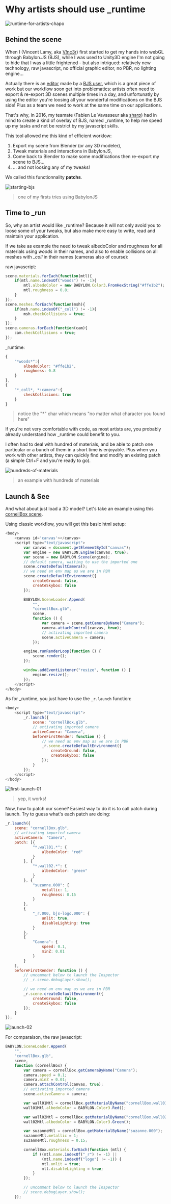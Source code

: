 # Why artists should use _runtime

![runtime-for-artists-chapo](why-use-runtime-for-artists/runtime-for-artists-chapo.jpg)

## Behind the scene

When I (Vincent Lamy, aka [V!nc3r](https://forum.babylonjs.com/u/Vinc3r/summary)) first started to get my hands into webGL through Babylon.JS (BJS), while I was used to Unity3D engine I'm not going to hide that I was a little frightened - but also intrigued: relatively new technology, raw javascript, no official graphic editor, no PBR, no lighting engine...

Actually there is an [editor](http://editor.babylonjs.com/) made by a [BJS user](https://github.com/julien-moreau), which is a great piece of work but our workflow soon get into problematics: artists often need to export & re-export 3D scenes multiple times in a day, and unfortunatly by using the editor you're loosing all your wonderful modifications on the BJS side! Plus as a team we need to work at the same time on our applications.

That's why, in 2016, my teamate (Fabien Le Vavasseur aka [sharp](https://forum.babylonjs.com/u/sharp/summary)) had in mind to create a kind of overlay of BJS, named \_runtime, to help me speed up my tasks and not be restrict by my javascript skills.

This tool allowed me this kind of efficient worklow:

1. Export my scene from Blender (or any 3D modeler),
2. Tweak materials and interactions in BabylonJS,
3. Come back to Blender to make some modifications then re-export my scene to BJS...
4. ... and not loosing any of my tweaks!

We called this functionnality **patchs**.

![starting-bjs](why-use-runtime-for-artists/starting-bjs.jpg)

> one of my firsts tries using BabylonJS

## Time to \_run

So, why an artist would like \_runtime? Because it will not only avoid you to loose some of your tweaks, but also make more easy to write, read and maintain your application.

If we take as example the need to tweak albedoColor and roughness for all materials using *woods* in their names, and also to enable collisions on all meshes with *\_coll* in their names (cameras also of course):

raw javascript:
```javascript
scene.materials.forEach(function(mtl){
    if(mtl.name.indexOf("woods") != -1){
        mtl.albedoColor = new BABYLON.Color3.FromHexString("#ffe1b2");
        mtl.roughness = 0.8;
    }
});
scene.meshes.forEach(function(msh){
    if(msh.name.indexOf("_coll") != -1){
        msh.checkCollisions = true;
    }
});
scene.cameras.forEach(function(cam){
    cam.checkCollisions = true;
});
```
\_runtime:
```javascript
{
    "*woods*":{
        albedoColor: "#ffe1b2",
        roughness: 0.8
    }
},
{
    "*_coll*, *:camera":{
        checkCollisions: true
    }
}
```

> notice the "\*" char which means "no matter what character you found here"

If you're not very comfortable with code, as most artists are, you probably already understand how \_runtime could benefit to you.

I often had to deal with hundred of materials, and be able to patch one particular or a bunch of them in a short time is enjoyable. Plus when you work with other artists, they can quickly find and modify an existing patch (a simple Ctrl+F and you're ready to go).

![hundreds-of-materials](why-use-runtime-for-artists/hundreds-of-materials.png)

> an example with hundreds of materials

## Launch & See

And what about just load a 3D model? Let's take an example using this [cornellBox scene](https://github.com/babylon-runtime/_r.assets/blob/master/cornellBox/exports/glb/cornellBox.glb).

Using classic workflow, you will get this basic html setup:

```javascript
<body>
    <canvas id='canvas'></canvas>
    <script type="text/javascript">
        var canvas = document.getElementById("canvas");
        var engine = new BABYLON.Engine(canvas, true);
        var scene = new BABYLON.Scene(engine);
 		// default camera, waiting to use the imported one
        scene.createDefaultCamera();
		// we need an env map as we are in PBR
        scene.createDefaultEnvironment({
            createGround: false,
            createSkybox: false
        });

        BABYLON.SceneLoader.Append(
            "",
            "cornellBox.glb",
            scene,
            function () {
                var camera = scene.getCameraByName("Camera");
                camera.attachControl(canvas, true);
                // activating imported camera
                scene.activeCamera = camera;
            });

        engine.runRenderLoop(function () {
            scene.render();
        });

        window.addEventListener("resize", function () {
            engine.resize();
        });
    </script>
</body>
```

As for \_runtime, you just have to use the `_r.launch` function:

```javascript
<body>
    <script type="text/javascript">
        _r.launch({
            scene: "cornellBox.glb",
            // activating imported camera
            activeCamera: "Camera",
            beforeFirstRender: function () {
                // we need an env map as we are in PBR
                _r.scene.createDefaultEnvironment({
                    createGround: false,
                    createSkybox: false
                });
            }
        });
    </script>
</body>
```

![first-launch-01](why-use-runtime-for-artists/first-launch-01.png)

> yep, it works!

Now, how to patch our scene? Easiest way to do it is to call patch during launch. Try to guess what's each patch are doing:

```javascript
_r.launch({
    scene: "cornellBox.glb",
    // activating imported camera
    activeCamera: "Camera",
    patch: [{
            "*.wall01.*": {
                albedoColor: "red"
            }
        }, {
            "*.wall02.*": {
                albedoColor: "green"
            }
        }, {
            "suzanne.000": {
                metallic: 1,
                roughness: 0.15
            }
        },
        {
            "_r.000, bjs-logo.000": {
                unlit: true,
                disableLighting: true
            }
        },
        {
            "Camera": {
                speed: 0.1,
                minZ: 0.01
            }
        }
    ],
    beforeFirstRender: function () {
        // uncomment below to launch the Inspector
        // _r.scene.debugLayer.show();

        // we need an env map as we are in PBR
        _r.scene.createDefaultEnvironment({
            createGround: false,
            createSkybox: false
        });
    }
});
```

![launch-02](why-use-runtime-for-artists/launch-02.png)

For comparaison, the raw javascript:

```javascript
BABYLON.SceneLoader.Append(
    "",
    "cornellBox.glb",
    scene,
    function (cornellBox) {
        var camera = cornellBox.getCameraByName("Camera");
        camera.speed = 0.1;
        camera.minZ = 0.01;
        camera.attachControl(canvas, true);
        // activating imported camera
        scene.activeCamera = camera;

        var wall01Mtl = cornellBox.getMaterialByName("cornellBox.wall01.000");
        wall01Mtl.albedoColor = BABYLON.Color3.Red();

        var wall02Mtl = cornellBox.getMaterialByName("cornellBox.wall02.000");
        wall02Mtl.albedoColor = BABYLON.Color3.Green();

        var suzanneMtl = cornellBox.getMaterialByName("suzanne.000");
        suzanneMtl.metallic = 1;
        suzanneMtl.roughness = 0.15;

        cornellBox.materials.forEach(function (mtl) {
            if ((mtl.name.indexOf("_r") != -1) ||
                (mtl.name.indexOf("logo") != -1)) {
                mtl.unlit = true;
                mtl.disableLighting = true;
            }
        });

        // uncomment below to launch the Inspector
        // scene.debugLayer.show();
    });
```

